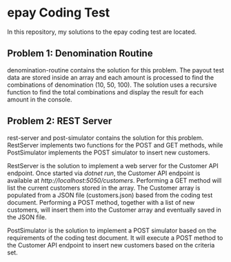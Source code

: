 # epay Coding Test

In this repository, my solutions to the epay coding test are located.

## Problem 1: Denomination Routine

denomination-routine contains the solution for this problem. The payout test data are stored inside an array and each amount is processed to find the combinations of denomination (10, 50, 100). The solution uses a recursive function to find the total combinations and display the result for each amount in the console.

## Problem 2: REST Server

rest-server and post-simulator contains the solution for this problem. RestServer implements two functions for the POST and GET methods, while PostSimulator implements the POST simulator to insert new customers.

RestServer is the solution to implement a web server for the Customer API endpoint. Once started via *dotnet run*, the Customer API endpoint is available at *http://localhost:5050/customers*. Performing a GET method will list the current customers stored in the array. The Customer array is populated from a JSON file (customers.json) based from the coding test document. Performing a POST method, together with a list of new customers, will insert them into the Customer array and eventually saved in the JSON file.

PostSimulator is the solution to implement a POST simulator based on the requirements of the coding test document. It will execute a POST method to the Customer API endpoint to insert new customers based on the criteria set.